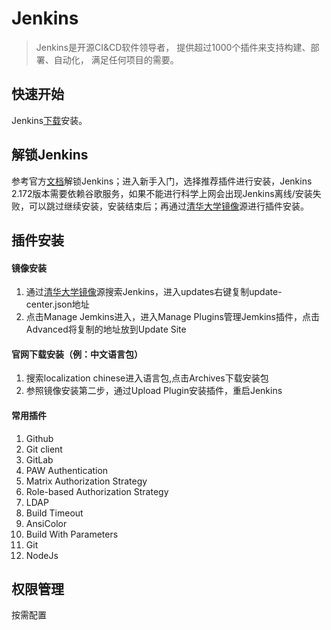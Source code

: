 # Jenkins
> Jenkins是开源CI&CD软件领导者， 提供超过1000个插件来支持构建、部署、自动化， 满足任何项目的需要。

## 快速开始
Jenkins[下载](https://jenkins.io/zh/)安装。

## 解锁Jenkins
参考官方[文档](https://jenkins.io/zh/doc/book/installing/)解锁Jenkins；进入新手入门，选择推荐插件进行安装，Jenkins 2.172版本需要依赖谷歌服务，如果不能进行科学上网会出现Jenkins离线/安装失败，可以跳过继续安装，安装结束后；再通过[清华大学镜像](https://tuna.moe/)源进行插件安装。

## 插件安装
#### 镜像安装
1. 通过[清华大学镜像](https://tuna.moe/)源搜索Jenkins，进入updates右键复制update-center.json地址
2. 点击Manage Jemkins进入，进入Manage Plugins管理Jemkins插件，点击Advanced将复制的地址放到Update Site

#### 官网下载安装（例：中文语言包）
1.  搜索localization chinese进入语言包,点击Archives下载安装包
2.  参照镜像安装第二步，通过Upload Plugin安装插件，重启Jenkins

#### 常用插件

1. Github
2. Git client
3. GitLab
4. PAW Authentication
5. Matrix Authorization Strategy
6. Role-based Authorization Strategy
7. LDAP
8. Build Timeout
9. AnsiColor
10. Build With Parameters
11. Git
12. NodeJs

## 权限管理

按需配置


